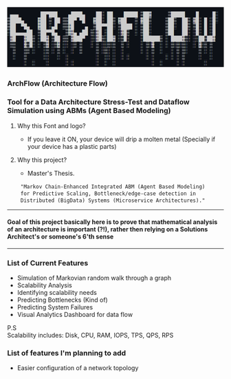 ![](static/name.png)
---------------------------------------------------------------------------------------------------------------

### ArchFlow (Architecture Flow)

### Tool for a Data Architecture Stress-Test and Dataflow Simulation using ABMs (Agent Based Modeling)

1) Why this Font and logo?
    - If you leave it ON, your device will drip a molten metal (Specially if your device has a plastic parts)

2) Why this project?
    - Master's Thesis.

   ```text
    "Markov Chain-Enhanced Integrated ABM (Agent Based Modeling)
    for Predictive Scaling, Bottleneck/edge-case detection in
    Distributed (BigData) Systems (Microservice Architectures)."
    ```

---

#### Goal of this project basically here is to prove that mathematical analysis of an architecture is important (?!), rather then relying on a Solutions Architect's or someone's 6'th sense

---

### List of Current Features
- Simulation of Markovian random walk through a graph
- Scalability Analysis
- Identifying scalability needs
- Predicting Bottlenecks (Kind of)
- Predicting System Failures
- Visual Analytics Dashboard for data flow

P.S <br>
Scalability includes:
    Disk, CPU, RAM, IOPS, TPS, QPS, RPS

### List of features I'm planning to add
- Easier configuration of a network topology

